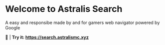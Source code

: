 # Welcome to Astralis Search
A easy and responsibe made by and for gamers web navigator powered by Google

🔗 | **Try it: https://search.astralismc.xyz**
